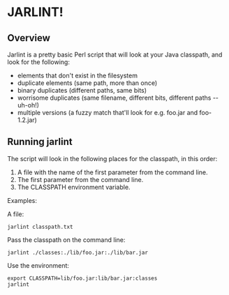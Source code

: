 JARLINT!
========

Overview
--------

Jarlint is a pretty basic Perl script that will look at your Java classpath, and look for the following: 

* elements that don't exist in the filesystem
* duplicate elements (same path, more than once)
* binary duplicates (different paths, same bits)
* worrisome duplicates (same filename, different bits, different paths -- uh-oh!)
* multiple versions (a fuzzy match that'll look for e.g. foo.jar and foo-1.2.jar)

Running jarlint
---------------

The script will look in the following places for the classpath, in this order:

1. A file with the name of the first parameter from the command line.
2. The first parameter from the command line. 
3. The CLASSPATH environment variable. 

Examples: 

A file: 

    jarlint classpath.txt

Pass the classpath on the command line: 

    jarlint ./classes:./lib/foo.jar:./lib/bar.jar

Use the environment:

    export CLASSPATH=lib/foo.jar:lib/bar.jar:classes
    jarlint




 